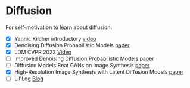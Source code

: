 # Diffusion

For self-motivation to learn about diffusion.

- [x] Yannic Kilcher introductory [video](https://youtu.be/W-O7AZNzbzQ?si=l_P44RKqfIitlqDk)
- [x] Denoising Diffusion Probabilistic Models [paper](https://arxiv.org/abs/2006.11239)
- [x] LDM CVPR 2022 [Video](https://youtu.be/-3EkERbcZns?si=28y2ooCc9zN7DPyP)
- [ ] Improved Denoising Diffusion Probabilistic Models [paper](https://arxiv.org/abs/2102.09672)
- [ ] Diffusion Models Beat GANs on Image Synthesis [paper](https://arxiv.org/pdf/2105.05233)
- [x] High-Resolution Image Synthesis with Latent Diffusion Models [paper](https://arxiv.org/abs/2112.10752)
- [ ] Lil'Log [Blog](https://lilianweng.github.io/posts/2021-07-11-diffusion-models)
